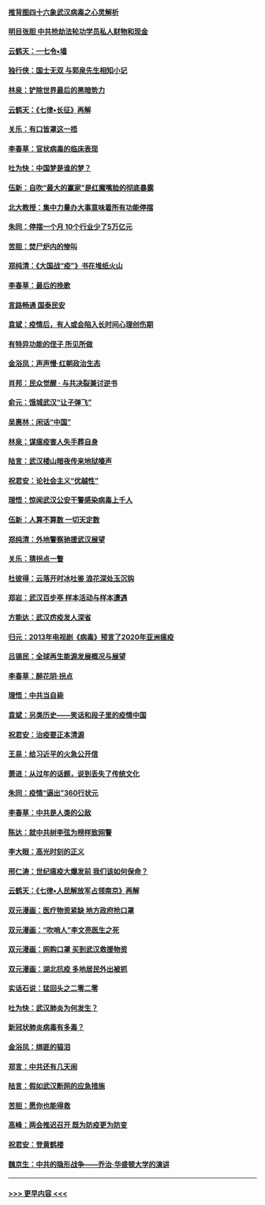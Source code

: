 #### [推背图四十六象武汉病毒之心灵解析](../pages/nsc993/n11911761.md?t=03031831) 
#### [明目张胆 中共抢劫法轮功学员私人财物和现金](../pages/nsc993/n11910262.md?t=03031831) 
#### [云鹤天：一七令▪墙](../pages/nsc993/n11910627.md?t=03031831) 
#### [独行侠：国士无双 与郭泉先生相知小记](../pages/nsc993/n11910613.md?t=03031831) 
#### [林泉：铲除世界最后的黑暗势力](../pages/nsc993/n11909320.md?t=03031831) 
#### [云鹤天：《七律▪长征》再解](../pages/nsc993/n11909327.md?t=03031831) 
#### [关乐：有口皆罩这一捂](../pages/nsc993/n11908393.md?t=03031831) 
#### [李春草：官状病毒的临床表现](../pages/nsc993/n11908339.md?t=03031831) 
#### [吐为快：中国梦是谁的梦？](../pages/nsc993/n11906564.md?t=03031831) 
#### [伍新：自吹“最大的赢家”是红魔嘴脸的彻底暴露](../pages/nsc993/n11906407.md?t=03031831) 
#### [北大教授：集中力量办大事意味着所有功能停摆](../pages/nsc993/n11904800.md?t=03031831) 
#### [朱同：停摆一个月 10个行业少了5万亿元](../pages/nsc993/n11904498.md?t=03031831) 
#### [苦胆：焚尸炉内的惨叫](../pages/nsc993/n11904479.md?t=03031831) 
#### [郑纯清：《大国战“疫”》书在堆纸火山](../pages/nsc993/n11904450.md?t=03031831) 
#### [李春草：最后的挽歌](../pages/nsc993/n11904441.md?t=03031831) 
#### [言路畅通 国泰民安](../pages/nsc993/n11904222.md?t=03031831) 
#### [袁斌：疫情后，有人或会陷入长时间心理创伤期](../pages/nsc993/n11901514.md?t=03031831) 
#### [有特异功能的侄子 所见所做](../pages/nsc993/n11901154.md?t=03031831) 
#### [金浴凤：声声慢‧红朝政治生态](../pages/nsc993/n11899553.md?t=03031831) 
#### [肖邦：民众觉醒 · 与共决裂兼讨逆书](../pages/nsc993/n11898435.md?t=03031831) 
#### [俞元：饿城武汉“让子弹飞”](../pages/nsc993/n11898344.md?t=03031831) 
#### [吴惠林：闲话“中国”](../pages/nsc993/n11898182.md?t=03031831) 
#### [林泉：谋瘟疫害人失手葬自身](../pages/nsc993/n11897892.md?t=03031831) 
#### [陆言：武汉楼山暗夜传来地狱嚎声](../pages/nsc993/n11897033.md?t=03031831) 
#### [祝君安：论社会主义“优越性”](../pages/nsc993/n11897005.md?t=03031831) 
#### [理悟：惊闻武汉公安干警感染病毒上千人](../pages/nsc993/n11896947.md?t=03031831) 
#### [伍新：人算不算数 一切天定数](../pages/nsc993/n11893372.md?t=03031831) 
#### [郑纯清：外地警察驰援武汉展望](../pages/nsc993/n11893115.md?t=03031831) 
#### [关乐：猜拐点一瞥](../pages/nsc993/n11893020.md?t=03031831) 
#### [杜彼得：云落开时冰吐鉴 浪花深处玉沉钩](../pages/nsc993/n11892107.md?t=03031831) 
#### [郑岩：武汉百步亭 样本活动与样本遭遇](../pages/nsc993/n11892310.md?t=03031831) 
#### [方能达：武汉疠疫发人深省](../pages/nsc993/n11891376.md?t=03031831) 
#### [归元：2013年电视剧《病毒》预言了2020年亚洲瘟疫](../pages/nsc993/n11891126.md?t=03031831) 
#### [吕锡民：全球再生能源发展概况与展望](../pages/nsc993/n11890613.md?t=03031831) 
#### [李春草：醉花阴·拐点](../pages/nsc993/n11890567.md?t=03031831) 
#### [理悟：中共当自毙](../pages/nsc993/n11890559.md?t=03031831) 
#### [袁斌：另类历史——笑话和段子里的疫情中国](../pages/nsc993/n11889243.md?t=03031831) 
#### [祝君安：治疫要正本清源](../pages/nsc993/n11889085.md?t=03031831) 
#### [王易：给习近平的火急公开信](../pages/nsc993/n11888225.md?t=03031831) 
#### [萧进：从过年的话题，说到丢失了传统文化](../pages/nsc993/n11887732.md?t=03031831) 
#### [朱同：疫情“逼出”360行状元](../pages/nsc993/n11887678.md?t=03031831) 
#### [李春草：中共是人类的公敌](../pages/nsc993/n11887656.md?t=03031831) 
#### [陈达：就中共树李弦为榜样致网警](../pages/nsc993/n11887625.md?t=03031831) 
#### [李大眼：高光时刻的正义](../pages/nsc993/n11887585.md?t=03031831) 
#### [邢仁涛：世纪瘟疫大爆发前 我们该如何保命？](../pages/nsc993/n11887535.md?t=03031831) 
#### [云鹤天：《七律▪人民解放军占领南京》再解](../pages/nsc993/n11887524.md?t=03031831) 
#### [双元漫画：医疗物资紧缺 地方政府抢口罩](../pages/nsc993/n11884744.md?t=03031831) 
#### [双元漫画：“吹哨人”李文亮医生之死](../pages/nsc993/n11884705.md?t=03031831) 
#### [双元漫画：网购口罩 买到武汉救援物资](../pages/nsc993/n11884670.md?t=03031831) 
#### [双元漫画：湖北抗疫 多地居民外出被抓](../pages/nsc993/n11884643.md?t=03031831) 
#### [实话石说：猛回头之二零二零](../pages/nsc993/n11883968.md?t=03031831) 
#### [吐为快：武汉肺炎为何发生？](../pages/nsc993/n11882180.md?t=03031831) 
#### [新冠状肺炎病毒有多毒？](../pages/nsc993/n11881790.md?t=03031831) 
#### [金浴凤：绑匪的猫泪](../pages/nsc993/n11880664.md?t=03031831) 
#### [郑言：中共还有几天闹](../pages/nsc993/n11880645.md?t=03031831) 
#### [陆言：假如武汉断网的应急措施](../pages/nsc993/n11880619.md?t=03031831) 
#### [苦胆：愿你也能得救](../pages/nsc993/n11880601.md?t=03031831) 
#### [高峰：两会推迟召开  既为防疫更为防变](../pages/nsc993/n11879977.md?t=03031831) 
#### [祝君安：登黄鹤楼](../pages/nsc993/n11880583.md?t=03031831) 
#### [魏京生：中共的隐形战争——乔治‧华盛顿大学的演讲](../pages/nsc993/n11879765.md?t=03031831) 

----
#### [ >>> 更早内容 <<< ](../indexes/nsc993-earlier.md)
